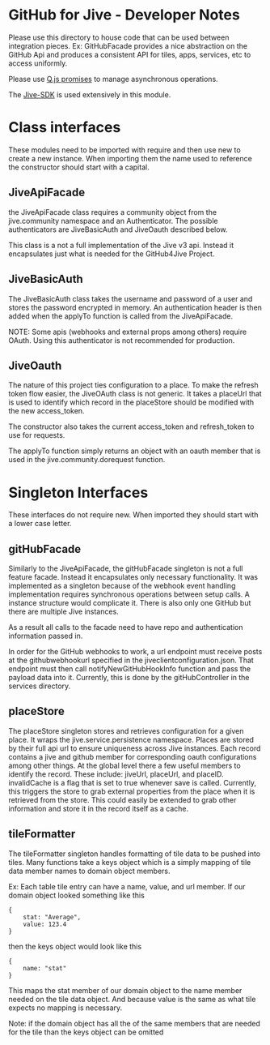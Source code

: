 GitHub for Jive - Developer Notes
=================================

Please use this directory to house code that can be used between integration pieces.
Ex: GitHubFacade provides a nice abstraction on the GitHub Api and produces a consistent
API for tiles, apps, services, etc to access uniformly.

Please use <a href="https://github.com/kriskowal/q">Q.js promises</a> to manage asynchronous operations.

The [Jive-SDK](https://cdn.rawgit.com/jivesoftware/jive-sdk/master/docs/api/module-api.html) is used extensively in this module.

Class interfaces
================

These modules need to be imported with require and then use new to create a new instance.
When importing them the name used to reference the constructor should start with a capital.

JiveApiFacade
-------------

the JiveApiFacade class requires a community object from the jive.community namespace and an 
Authenticator. The possible authenticators are JiveBasicAuth and JiveOauth described below.

This class is a not a full implementation of the Jive v3 api. Instead it encapsulates just what is
needed for the GitHub4Jive Project. 

JiveBasicAuth
-------------

The JiveBasicAuth class takes the username and password of a user and stores the password 
encrypted in memory. An authentication header is then added when the applyTo function is called
from the JiveApiFacade.

NOTE: Some apis (webhooks and external props among others) require OAuth. Using this authenticator
is not recommended for production.

JiveOauth
----------

The nature of this project ties configuration to a place. To make the refresh token flow easier, the
JiveOAuth class is not generic. It takes a placeUrl that is used to identify which record in the placeStore
should be modified with the new access_token. 

The constructor also takes the current access_token and refresh_token to use for requests.

The applyTo function simply returns an object with an oauth member that is used in the jive.community.dorequest
function.

Singleton Interfaces
====================

These interfaces do not require new. When imported they should start with a lower case letter.

gitHubFacade
------------

Similarly to the JiveApiFacade, the gitHubFacade singleton is not a full feature facade. Instead 
it encapsulates only necessary functionality. It was implemented as a singleton because of the webhook
event handling implementation requires synchronous operations between setup calls. A instance structure would
complicate it. There is also only one GitHub but there are multiple Jive instances.

As a result all calls to the facade need to have repo and authentication information passed in.

In order for the GitHub webhooks to work, a url endpoint must receive posts at the githubwebhookurl specified in
the jiveclientconfiguration.json. That endpoint must then call notifyNewGitHubHookInfo function and pass the 
payload data into it. Currently, this is done by the gitHubController in the services directory.


placeStore
-----------

The placeStore singleton stores and retrieves configuration for a given place. It wraps the jive.service.persistence
namespace. Places are stored by their full api url to ensure uniqueness across Jive instances. Each record contains a 
jive and github member for corresponding oauth configurations among other things. At the global level there a few useful
members to identify the record. These include: jiveUrl, placeUrl, and placeID. invalidCache is a flag that is set to true
whenever save is called. Currently, this triggers the store to grab external properties from the place when it is retrieved
from the store. This could easily be extended to grab other information and store it in the record itself as a cache.

tileFormatter
-------------

The tileFormatter singleton handles formatting of tile data to be pushed into tiles. Many functions take a keys object
which is a simply mapping of tile data member names to domain object members. 

Ex: Each table tile entry can have a name, value, and url member. If our domain object looked something like this

    {
        stat: "Average",
        value: 123.4
    }
    
then the keys object would look like this

    {
        name: "stat"
    }
    
This maps the stat member of our domain object to the name member needed on the tile data object. And because value is the same
as what tile expects no mapping is necessary.

Note: if the domain object has all the of the same members that are needed for the tile than the keys object can be omitted
